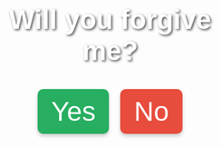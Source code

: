 <!DOCTYPE html>
<html lang="en">
<head>
  <meta charset="UTF-8">
  <meta name="viewport" content="width=device-width, initial-scale=1">
  <title>Forgive Me?</title>
  <style>
    body {
      margin: 0;
      padding: 0;
      height: 100vh;
      background: transparent;
      display: flex;
      flex-direction: column;
      align-items: center;
      justify-content: center;
      font-family: 'Poppins', sans-serif;
      text-align: center;
      overflow: hidden;
    }

    .background {
      position: fixed;
      top: 0;
      left: 0;
      width: 100%;
      height: 100%;
      background: url('https://images.unsplash.com/photo-1506744038136-46273834b3fb?auto=compress&cs=tinysrgb&dpr=2&h=750&w=1260') no-repeat center center/cover;
      opacity: 0;
      animation: fadeIn 2s forwards;
      z-index: -1;
    }

    @keyframes fadeIn {
      to {
        opacity: 1;
      }
    }

    h1 {
      color: #fff;
      margin-bottom: 40px;
      padding: 0 20px;
      font-size: 5vw;
      max-width: 90%;
      text-shadow: 2px 2px 4px rgba(0,0,0,0.7);
    }

    .buttons {
      position: relative;
      display: flex;
      gap: 20px;
    }

    button {
      font-size: 5vw;
      padding: 12px 24px;
      min-width: 100px;
      border: none;
      border-radius: 10px;
      cursor: pointer;
      transition: 0.3s ease;
      box-shadow: 0 4px 6px rgba(0,0,0,0.2);
      z-index: 1;
    }

    #yes {
      background-color: #27ae60;
      color: #fff;
    }

    #no {
      background-color: #e74c3c;
      color: #fff;
    }

    .thank-you {
      display: flex;
      flex-direction: column;
      align-items: center;
      justify-content: center;
      text-align: center;
      padding: 20px;
      color: #fff;
    }

    .cute-animal {
      width: 200px;
      height: 200px;
      background: url('https://cdn.pixabay.com/photo/2017/01/31/21/22/bear-2022131_1280.png') no-repeat center center/contain;
      animation: float 3s ease-in-out infinite;
      margin-bottom: 30px;
    }

    @keyframes float {
      0%, 100% { transform: translateY(0); }
      50% { transform: translateY(-20px); }
    }

    .tulip {
      width: 100px;
      height: 100px;
      background: url('https://cdn.pixabay.com/photo/2017/01/31/21/22/tulip-2022130_1280.png') no-repeat center center/contain;
      animation: fadeInUp 2s ease forwards;
      opacity: 0;
      margin-top: 20px;
    }

    @keyframes fadeInUp {
      0% {
        transform: translateY(50px);
        opacity: 0;
      }
      100% {
        transform: translateY(0);
        opacity: 1;
      }
    }

    .thank-message {
      font-size: 6vw;
      margin-top: 20px;
      text-shadow: 2px 2px 6px rgba(0,0,0,0.8);
      background: linear-gradient(45deg, #ff9a9e, #fad0c4, #fbc2eb, #a1c4fd);
      -webkit-background-clip: text;
      -webkit-text-fill-color: transparent;
      animation: textFade 3s ease-in-out forwards;
    }

    @keyframes textFade {
      from { opacity: 0; }
      to { opacity: 1; }
    }
  </style>
</head>
<body>

  <div class="background" id="background"></div>

  <h1>Will you forgive me?</h1>

  <div class="buttons">
    <button id="yes">Yes</button>
    <button id="no">No</button>
  </div>

  <script>
    const noBtn = document.getElementById('no');
    const yesBtn = document.getElementById('yes');
    const background = document.getElementById('background');

    let yesBtnSize = 5; // initial font size in vw

    function growYesButton() {
      yesBtnSize += 2;
      yesBtn.style.fontSize = `${yesBtnSize}vw`;
      yesBtn.style.padding = `${12 + yesBtnSize}px ${24 + yesBtnSize}px`;

      if (yesBtnSize >= 30) {
        noBtn.style.display = 'none';
      }
    }

    noBtn.addEventListener('click', growYesButton);

    yesBtn.addEventListener('click', () => {
      // Change background to tulip garden
      background.style.backgroundImage = "url('https://images.unsplash.com/photo-1612369473565-63cbec9cf15e?auto=compress&cs=tinysrgb&dpr=2&h=750&w=1260')";
      
      document.body.innerHTML = `
        <div class="background" style="background: url('https://images.unsplash.com/photo-1612369473565-63cbec9cf15e?auto=compress&cs=tinysrgb&dpr=2&h=750&w=1260') no-repeat center center/cover; position:fixed; top:0; left:0; width:100%; height:100%; z-index:-1;"></div>
        <div class="thank-you">
          <div class="cute-animal"></div>
          <div class="tulip"></div>
          <div class="thank-message">
            Thank you for forgiving me.<br>
            Here's a tulip for you 🌷, my precious sunshine.<br>
            I love you more than words can ever say.
          </div>
        </div>
      `;
    });
  </script>

</body>
</html>
